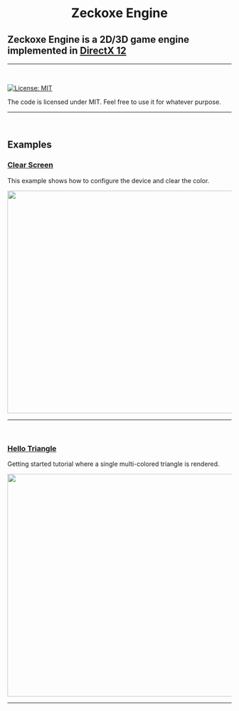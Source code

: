 
<h1 align="center">
   Zeckoxe Engine
  <br>
  
  ##  Zeckoxe Engine is a 2D/3D game engine implemented in  [DirectX 12](https://docs.microsoft.com/en-us/windows/desktop/direct3d12/directx-12-programming-guide)
  
</h1>

<hr>


<br>

[![License: MIT](https://img.shields.io/badge/License-MIT-yellow.svg)](https://github.com/Zeckoxe/Zeckoxe/blob/master/LICENSE)

The code is licensed under MIT. Feel free to use it for whatever purpose.

<hr>
<br>


## Examples

### [Clear Screen](https://github.com/FaberSanZ/Zeckoxe-Engine/tree/master/Src/01-ClearScreen)

This example shows how to configure the device and clear the color.

<p align="center"><img src="https://github.com/Zeckoxe/Zeckoxe-Engine/blob/master/Screenshots/01.PNG" width="680" height="500"/></p>

<hr>
<br>

### [Hello Triangle](https://github.com/FaberSanZ/Zeckoxe-Engine/tree/master/Src/02-Hello%20Triangle) 

Getting started tutorial where a single multi-colored triangle is rendered.

<p align="center"><img src="https://github.com/Zeckoxe/Zeckoxe-Engine/blob/master/Screenshots/02.PNG" width="680" height="500"/></p>


<hr>
<br>


